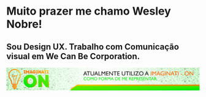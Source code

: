 # Muito prazer me chamo Wesley Nobre!
## Sou Design UX. Trabalho com Comunicação visual em We Can Be Corporation.

![WeCanBe](https://github.com/w-nobre/Logos_Design/blob/master/capa.png?raw=true)
